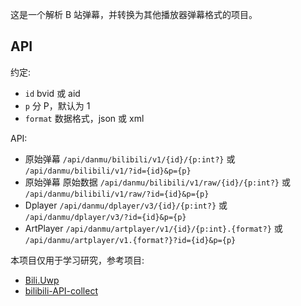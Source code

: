 这是一个解析 B 站弹幕，并转换为其他播放器弹幕格式的项目。

## API

约定:

- `id` bvid 或 aid
- `p` 分 P，默认为 1
- `format` 数据格式，json 或 xml

API:

- 原始弹幕 `/api/danmu/bilibili/v1/{id}/{p:int?}` 或 `/api/danmu/bilibili/v1/?id={id}&p={p}`
- 原始弹幕 原始数据 `/api/danmu/bilibili/v1/raw/{id}/{p:int?}` 或 `/api/danmu/bilibili/v1/raw/?id={id}&p={p}`
- Dplayer `/api/danmu/dplayer/v3/{id}/{p:int?}` 或 `/api/danmu/dplayer/v3/?id={id}&p={p}`
- ArtPlayer `/api/danmu/artplayer/v1/{id}/{p:int}.{format?}` 或 `/api/danmu/artplayer/v1.{format?}?id={id}&p={p}`

本项目仅用于学习研究，参考项目:

- [Bili.Uwp](https://github.com/Richasy/Bili.Uwp)
- [bilibili-API-collect](https://github.com/SocialSisterYi/bilibili-API-collect)
